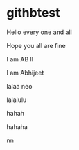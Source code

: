 # githbtest

Hello every one and all

Hope you all are fine

I am AB
ll

I am Abhijeet

lalaa neo

lalalulu


hahah

hahaha

nn

